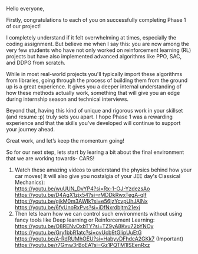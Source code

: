 Hello everyone,

Firstly, congratulations to each of you on successfully completing Phase 1 of our project!

I completely understand if it felt overwhelming at times, especially the coding assignment. But believe me when I say this: you are now among the very few students who have not only worked on reinforcement learning (RL) projects but have also implemented advanced algorithms like PPO, SAC, and DDPG from scratch.

While in most real-world projects you'll typically import these algorithms from libraries, going through the process of building them from the ground up is a great experience. It gives you a deeper internal understanding of how these methods actually work, something that will give you an edge during internship season and technical interviews.

Beyond that, having this kind of unique and rigorous work in your skillset (and resume :p) truly sets you apart. I hope Phase 1 was a rewarding experience and that the skills you've developed will continue to support your journey ahead.

Great work, and let’s keep the momentum going!

So for our next step, lets start by learing a bit about the final environment that we are working towards- CARS!
1. Watch these amazing videos to understand the physics behind how your car moves( It will also give you nostalgia of your JEE day's Classical Mechanics):<br>
   https://youtu.be/wuUUN_DvYP4?si=Rx-1-OJ-YzdezsAo <br>
   https://youtu.be/D4AgX1zjx54?si=rMDDkRwxTegA-qlf <br>
   https://youtu.be/gikM0m3AWIk?si=e56jzYcvpUhJAlNx <br>
   https://youtu.be/6fyUnoRxPvs?si=iDfNxrdbjtm21exj
2. Then lets learn how we can control such environments without using fancy tools like Deep learning or Reinforcement Learning:
  https://youtu.be/O8RENvOxbTY?si=TZ9yA8Kvu72bYNOy <br>
  https://youtu.be/Gry1bbR1atc?si=ovUcb9tGIipUuEtG <br>
  https://youtu.be/A-RdRUMhOEU?si=HabyvDFhdcA2GKk7 (Important)<br>
  https://youtu.be/r7Gmw3rBoEA?si=Gz1PQTM1ISEenRxz <br>


